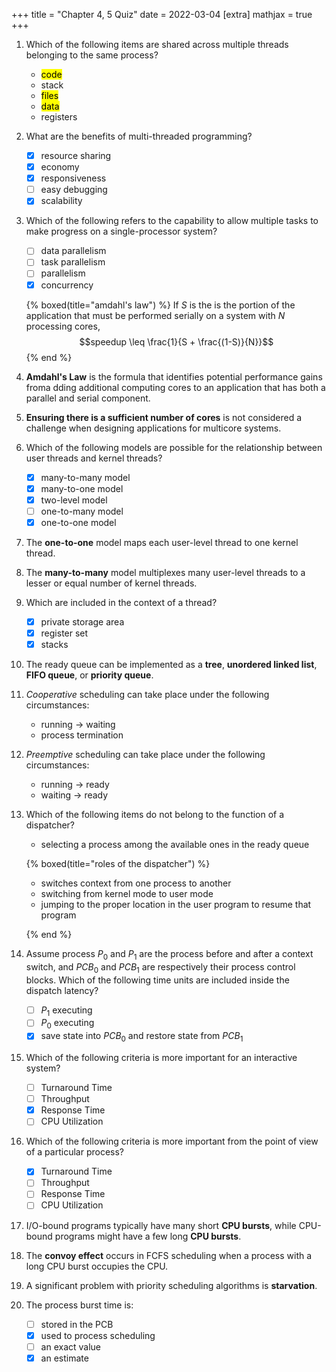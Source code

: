 +++
title = "Chapter 4, 5 Quiz"
date = 2022-03-04
[extra]
mathjax = true
+++

1. Which of the following items are shared across multiple threads belonging to the same process?

   - <mark>code</mark>
   - stack
   - <mark>files</mark>
   - <mark>data</mark>
   - registers

2. What are the benefits of multi-threaded programming?
   - [x] resource sharing 
   - [x] economy
   - [x] responsiveness
   - [ ] easy debugging
   - [X] scalability

3. Which of the following refers to the capability to allow multiple tasks to make progress on a single-processor system?

   - [ ] data parallelism
   - [ ] task parallelism
   - [ ] parallelism
   - [X] concurrency

    {% boxed(title="amdahl's law") %}
    If $S$ is the is the portion of the application that must be performed serially on a system with $N$ processing cores,
    $$speedup \leq \frac{1}{S + \frac{(1-S)}{N}}$$
    {% end %}

4. **Amdahl's Law** is the formula that identifies potential performance gains froma dding additional computing cores to an application that has both a parallel and serial component.

5. **Ensuring there is a sufficient number of cores** is not considered a challenge when designing applications for multicore systems.

6. Which of the following models are possible for the relationship between user threads and kernel threads?

   - [X] many-to-many model
   - [X] many-to-one model
   - [X] two-level model
   - [ ] one-to-many model
   - [X] one-to-one model

7. The **one-to-one** model maps each user-level thread to one kernel thread.

8. The **many-to-many** model multiplexes many user-level threads to a lesser or equal number of kernel threads.

9. Which are included in the context of a thread?

   - [X] private storage area
   - [X] register set
   - [X] stacks

10. The ready queue can be implemented as a **tree**, **unordered linked list**, **FIFO queue**, or **priority queue**.

11. *Cooperative* scheduling can take place under the following circumstances:
    - running $\to$ waiting
    - process termination

12. *Preemptive* scheduling can take place under the following circumstances:
    - running $\to$ ready
    - waiting $\to$ ready

13. Which of the following items do not belong to the function of a dispatcher?
    - selecting a process among the available ones in the ready queue

    {% boxed(title="roles of the dispatcher") %}

    - switches context from one process to another
    - switching from kernel mode to user mode
    - jumping to the proper location in the user program to resume that program

    {% end %}

14. Assume process $P_0$ and $P_1$ are the process before and after a context switch, and $PCB_0$ and $PCB_1$ are respectively their process control blocks. Which of the following time units are included inside the dispatch latency?

    - [ ] $P_1$ executing
    - [ ] $P_0$ executing
    - [X] save state into $PCB_0$ and restore state from $PCB_1$

15. Which of the following criteria is more important for an interactive system?

    - [ ] Turnaround Time
    - [ ] Throughput
    - [X] Response Time
    - [ ] CPU Utilization

16. Which of the following criteria is more important from the point of view of a particular process?

    - [X] Turnaround Time
    - [ ] Throughput
    - [ ] Response Time
    - [ ] CPU Utilization

17. I/O-bound programs typically have many short **CPU bursts**, while CPU-bound programs might have a few long **CPU bursts**.

18.  The **convoy effect** occurs in FCFS scheduling when a process with a long CPU burst occupies the CPU.

19.  A significant problem with priority scheduling algorithms is **starvation**.

20.  The process burst time is:

     - [ ] stored in the PCB
     - [X] used to process scheduling
     - [ ] an exact value
     - [X] an estimate